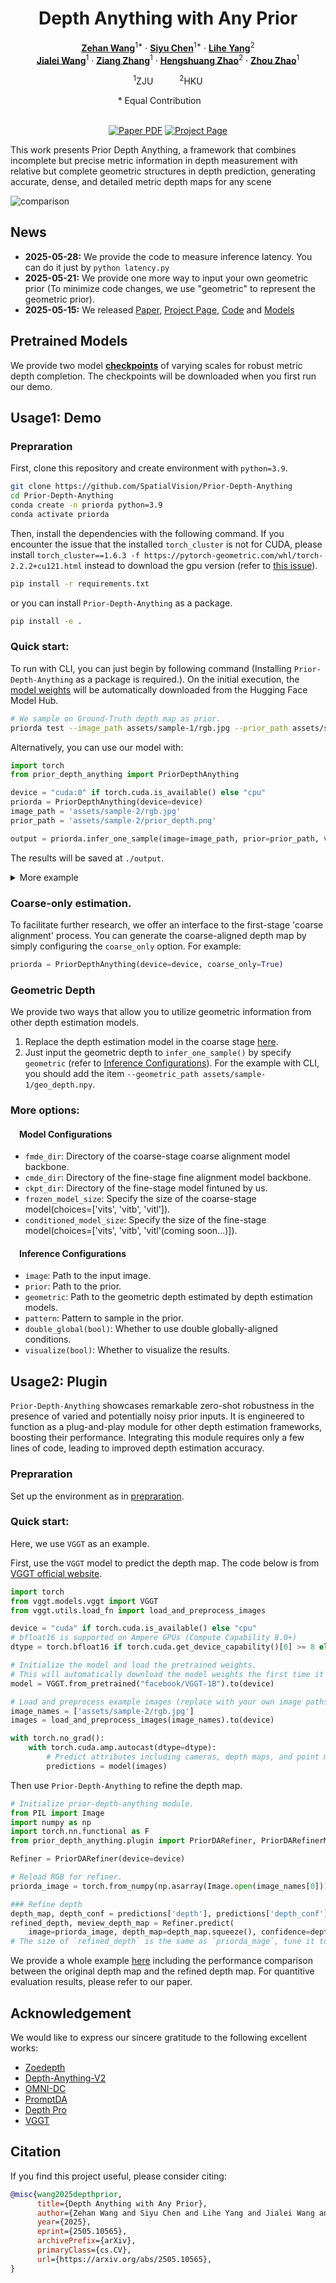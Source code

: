 <div align="center">
<h1>Depth Anything with Any Prior</h1>

[**Zehan Wang**](https://zehanwang01.github.io/)<sup>1*</sup> · [**Siyu Chen**]()<sup>1*</sup> · [**Lihe Yang**](https://liheyoung.github.io/)<sup>2</sup>
<br>
[**Jialei Wang**]()<sup>1</sup> · [**Ziang Zhang**](https://scholar.google.com/citations?user=DptGMnYAAAAJ&hl=en&oi=ao)<sup>1</sup> · [**Hengshuang Zhao**](https://hszhao.github.io/)<sup>2</sup> · [**Zhou Zhao**](https://mypage.zju.edu.cn/zhaozhou)<sup>1</sup>

<sup>1</sup>ZJU&emsp;&emsp;&emsp;<sup>2</sup>HKU
<br>
<div class="is-size-6 publication-authors">
  <span class="author-block">* Equal Contribution</span></a>&nbsp</a>&nbsp</a>&nbsp</a>&nbsp</a>&nbsp</a>&nbsp</a>&nbsp
</div>
<br>

<a href="https://arxiv.org/abs/2505.10565"><img src='https://img.shields.io/badge/arXiv-Prior Depth Anything-red' alt='Paper PDF'></a>
<a href='https://prior-depth-anything.github.io/'><img src='https://img.shields.io/badge/Project_Page-Prior Depth Anything-green' alt='Project Page'></a>
</div>

This work presents Prior Depth Anything, a framework that combines incomplete but precise metric information in depth measurement with relative but complete geometric structures in depth prediction, generating accurate, dense, and detailed metric depth maps for any scene

![comparison](assets/comparison.jpg)

## News
- **2025-05-28:** We provide the code to measure inference latency. You can do it just by `python latency.py`
- **2025-05-21:** We provide one more way to input your own geometric prior (To minimize code changes, we use "geometric" to represent the geometric prior).
- **2025-05-15:** We released [Paper](https://arxiv.org/pdf/2505.10565), [Project Page](https://prior-depth-anything.github.io/), [Code](https://github.com/SpatialVision/Prior-Depth-Anything) and [Models](https://huggingface.co/Rain729/Prior-Depth-Anything)

## Pretrained Models

We provide two model [**checkpoints**](https://huggingface.co/Rain729/Prior-Depth-Anything) of varying scales for robust metric depth completion. The checkpoints will be downloaded when you first run our demo.

## Usage1: Demo

### Prepraration

First, clone this repository and create environment with `python=3.9`.
```bash
git clone https://github.com/SpatialVision/Prior-Depth-Anything
cd Prior-Depth-Anything
conda create -n priorda python=3.9
conda activate priorda
```
Then, install the dependencies with the following command. If you encounter the issue that the installed `torch_cluster` is not for CUDA, please install `torch_cluster==1.6.3 -f https://pytorch-geometric.com/whl/torch-2.2.2+cu121.html` instead to download the gpu version (refer to [this issue](https://github.com/SpatialVision/Prior-Depth-Anything/issues/2)).
```bash
pip install -r requirements.txt
```
or you can install `Prior-Depth-Anything` as a package.
```bash
pip install -e .
```

### Quick start:
To run with CLI, you can just begin by following command (Installing `Prior-Depth-Anything` as a package is required.). On the initial execution, the [model weights](#Pretrained-Models) will be automatically downloaded from the Hugging Face Model Hub.
```bash
# We sample on Ground-Truth depth map as prior.
priorda test --image_path assets/sample-1/rgb.jpg --prior_path assets/sample-1/gt_depth.png --pattern downscale_32 --visualize 1 
```

Alternatively, you can use our model with:

```python
import torch
from prior_depth_anything import PriorDepthAnything

device = "cuda:0" if torch.cuda.is_available() else "cpu"
priorda = PriorDepthAnything(device=device)
image_path = 'assets/sample-2/rgb.jpg'
prior_path = 'assets/sample-2/prior_depth.png'

output = priorda.infer_one_sample(image=image_path, prior=prior_path, visualize=True)
```
The results will be saved at `./output`. 

<details> <summary> More example </summary>

```python
import torch
from prior_depth_anything import PriorDepthAnything

device = "cuda:0" if torch.cuda.is_available() else "cpu"
priorda = PriorDepthAnything(device=device)
image_path = 'assets/sample-6/rgb.npy'
prior_path = 'assets/sample-6/prior_depth.npy'

output = priorda.infer_one_sample(image=image_path, prior=prior_path, visualize=True)
```
</details>  

### Coarse-only estimation.
To facilitate further research, we offer an interface to the first-stage 'coarse alignment' process. You can generate the coarse-aligned depth map by simply configuring the `coarse_only` option. For example:
```python
priorda = PriorDepthAnything(device=device, coarse_only=True)
```
### Geometric Depth
We provide two ways that allow you to utilize geometric information from other depth estimation models.  
1. Replace the depth estimation model in the coarse stage [here](./prior_depth_anything/depth_completion.py#L165).
2. Just input the geometric depth to `infer_one_sample()` by specify `geometric` (refer to [Inference Configurations](#inference-configurations)). For the example with CLI, you should add the item `--geometric_path assets/sample-1/geo_depth.npy`. 

### More options:

#### &ensp;&ensp;Model Configurations
- `fmde_dir`: Directory of the coarse-stage coarse alignment model backbone.
- `cmde_dir`: Directory of the fine-stage fine alignment model backbone.
- `ckpt_dir`: Directory of the fine-stage model fintuned by us.
- `frozen_model_size`: Specify the size of the coarse-stage model(choices=['vits', 'vitb', 'vitl']).
- `conditioned_model_size`: Specify the size of the fine-stage model(choices=['vits', 'vitb', 'vitl'(coming soon...)]).

#### &ensp;&ensp;Inference Configurations
- `image`: Path to the input image.
- `prior`: Path to the prior.
- `geometric`: Path to the geometric depth estimated by depth estimation models.
- `pattern`: Pattern to sample in the prior.
- `double_global(bool)`: Whether to use double globally-aligned conditions.
- `visualize(bool)`: Whether to visualize the results.

## Usage2: Plugin

`Prior-Depth-Anything` showcases remarkable zero-shot robustness in the presence of varied and potentially noisy prior inputs. It is engineered to function as a plug-and-play module for other depth estimation frameworks, boosting their performance. Integrating this module requires only a few lines of code, leading to improved depth estimation accuracy.
### Prepraration

Set up the environment as in [prepraration](#prepraration).

### Quick start:

Here, we use `VGGT` as an example.

First, use the `VGGT` model to predict the depth map. The code below is from [VGGT official website](https://github.com/facebookresearch/vggt).
```python
import torch
from vggt.models.vggt import VGGT
from vggt.utils.load_fn import load_and_preprocess_images

device = "cuda" if torch.cuda.is_available() else "cpu"
# bfloat16 is supported on Ampere GPUs (Compute Capability 8.0+) 
dtype = torch.bfloat16 if torch.cuda.get_device_capability()[0] >= 8 else torch.float16

# Initialize the model and load the pretrained weights.
# This will automatically download the model weights the first time it's run, which may take a while.
model = VGGT.from_pretrained("facebook/VGGT-1B").to(device)

# Load and preprocess example images (replace with your own image paths)
image_names = ['assets/sample-2/rgb.jpg'] 
images = load_and_preprocess_images(image_names).to(device)

with torch.no_grad():
    with torch.cuda.amp.autocast(dtype=dtype):
        # Predict attributes including cameras, depth maps, and point maps.
        predictions = model(images)
```
Then use `Prior-Depth-Anything` to refine the depth map.

```python
# Initialize prior-depth-anything module.
from PIL import Image
import numpy as np
import torch.nn.functional as F
from prior_depth_anything.plugin import PriorDARefiner, PriorDARefinerMetrics

Refiner = PriorDARefiner(device=device)

# Reload RGB for refiner.
priorda_image = torch.from_numpy(np.asarray(Image.open(image_names[0])).astype(np.uint8))

### Refine depth 
depth_map, depth_conf = predictions['depth'], predictions['depth_conf']
refined_depth, meview_depth_map = Refiner.predict(
    image=priorda_image, depth_map=depth_map.squeeze(), confidence=depth_conf.squeeze())
# The size of `refined_depth` is the same as `priorda_mage`, tune it to your need.
```
We provide a whole example [here](./enhance_depth.py) including the performance comparison between the original depth map and the refined depth map. For quantitive evaluation results, please refer to our paper.

## Acknowledgement

We would like to express our sincere gratitude to the following excellent works:

- [Zoedepth](https://github.com/isl-org/ZoeDepth)
- [Depth-Anything-V2](https://github.com/DepthAnything/Depth-Anything-V2)
- [OMNI-DC](https://github.com/princeton-vl/OMNI-DC)
- [PromptDA](https://github.com/DepthAnything/PromptDA)
- [Depth Pro](https://github.com/apple/ml-depth-pro)
- [VGGT](https://github.com/facebookresearch/vggt)

## Citation

If you find this project useful, please consider citing:

```bibtex
@misc{wang2025depthprior,
      title={Depth Anything with Any Prior}, 
      author={Zehan Wang and Siyu Chen and Lihe Yang and Jialei Wang and Ziang Zhang and Hengshuang Zhao and Zhou Zhao},
      year={2025},
      eprint={2505.10565},
      archivePrefix={arXiv},
      primaryClass={cs.CV},
      url={https://arxiv.org/abs/2505.10565}, 
}
```
